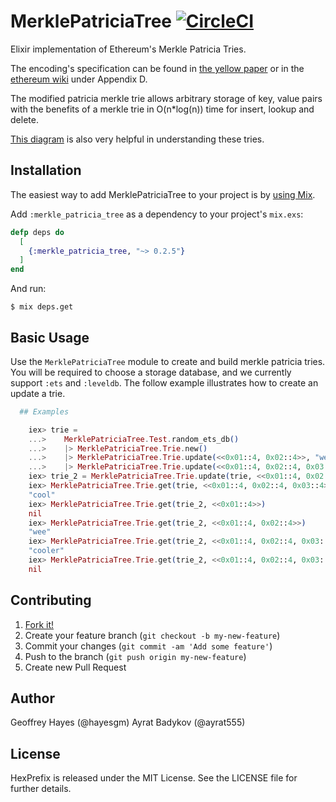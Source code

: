 # MerklePatriciaTree [![CircleCI](https://circleci.com/gh/exthereum/merkle_patricia_tree.svg?style=svg)](https://circleci.com/gh/exthereum/merkle_patricia_tree)

Elixir implementation of Ethereum's Merkle Patricia Tries.

The encoding's specification can be found in [the yellow paper](http://yellowpaper.io/) or in the [ethereum wiki](https://github.com/ethereum/wiki/wiki/RLP) under Appendix D.

The modified patricia merkle trie allows arbitrary storage of key, value pairs with the benefits of a merkle trie in O(n*log(n)) time for insert, lookup and delete.

[This diagram](https://i.stack.imgur.com/YZGxe.png) is also very helpful in understanding these tries.

## Installation

The easiest way to add MerklePatriciaTree to your project is by [using Mix](http://elixir-lang.org/getting-started/mix-otp/introduction-to-mix.html).

Add `:merkle_patricia_tree` as a dependency to your project's `mix.exs`:

```elixir
defp deps do
  [
    {:merkle_patricia_tree, "~> 0.2.5"}
  ]
end
```

And run:

    $ mix deps.get

## Basic Usage

Use the `MerklePatriciaTree` module to create and build merkle patricia tries. You will be required to choose
a storage database, and we currently support `:ets` and `:leveldb`. The follow example illustrates how to
create an update a trie.

```elixir
  ## Examples

    iex> trie =
    ...>    MerklePatriciaTree.Test.random_ets_db()
    ...>    |> MerklePatriciaTree.Trie.new()
    ...>    |> MerklePatriciaTree.Trie.update(<<0x01::4, 0x02::4>>, "wee")
    ...>    |> MerklePatriciaTree.Trie.update(<<0x01::4, 0x02::4, 0x03::4>>, "cool")
    iex> trie_2 = MerklePatriciaTree.Trie.update(trie, <<0x01::4, 0x02::4, 0x03::4>>, "cooler")
    iex> MerklePatriciaTree.Trie.get(trie, <<0x01::4, 0x02::4, 0x03::4>>) 
    "cool"
    iex> MerklePatriciaTree.Trie.get(trie_2, <<0x01::4>>)
    nil
    iex> MerklePatriciaTree.Trie.get(trie_2, <<0x01::4, 0x02::4>>)
    "wee"
    iex> MerklePatriciaTree.Trie.get(trie_2, <<0x01::4, 0x02::4, 0x03::4>>)
    "cooler"
    iex> MerklePatriciaTree.Trie.get(trie_2, <<0x01::4, 0x02::4, 0x03::4, 0x04::4>>)
    nil
```

## Contributing

1. [Fork it!](https://github.com/exthereum/merkle_patricia_trie/fork)
2. Create your feature branch (`git checkout -b my-new-feature`)
3. Commit your changes (`git commit -am 'Add some feature'`)
4. Push to the branch (`git push origin my-new-feature`)
5. Create new Pull Request

## Author

Geoffrey Hayes (@hayesgm)
Ayrat Badykov (@ayrat555)

## License

HexPrefix is released under the MIT License. See the LICENSE file for further details.
